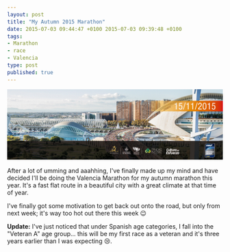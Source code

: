 ```yaml
---
layout: post
title: "My Autumn 2015 Marathon"
date: 2015-07-03 09:44:47 +0100 2015-07-03 09:39:48 +0100
tags:
- Marathon
- race
- Valencia
type: post
published: true
---
```

![Valencia Marathon](/assets/valencia-marathon.jpg)

After a lot of umming and aaahhing, I've finally made up my mind and have decided I'll be doing the Valencia Marathon for my autumn marathon this year.  It's a fast flat route in a beautiful city with a great climate at that time of year.

I've finally got some motivation to get back out onto the road, but only from next week; it's way too hot out there this week :wink:

**Update:** I've just noticed that under Spanish age categories, I fall into the "Veteran A" age group... this will be my first race as a veteran and it's three years earlier than I was expecting :cry:.

